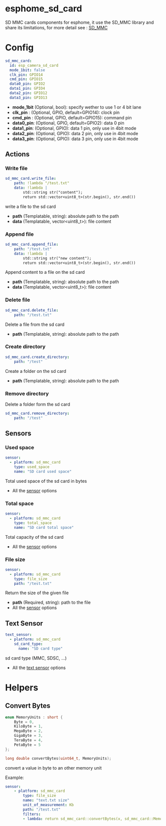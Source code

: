 # esphome_sd_card

SD MMC cards components for esphome, it use the SD_MMC library and share its limitations, for more detail see :
[SD_MMC](https://github.com/espressif/arduino-esp32/tree/master/libraries/SD_MMC)

# Config

```yaml
sd_mmc_card:
  id: esp_camera_sd_card
  mode_1bit: false
  clk_pin: GPIO14
  cmd_pin: GPIO15
  data0_pin: GPIO2
  data1_pin: GPIO4
  data2_pin: GPIO12
  data3_pin: GPIO13
```

* **mode_1bit** (Optional, bool): specify wether to use 1 or 4 bit lane
* **clk_pin** : (Optional, GPIO, default=GPIO14): clock pin
* **cmd_pin** : (Optional, GPIO, default=GPIO15): command pin
* **data0_pin**: (Optional, GPIO, default=GPIO2): data 0 pin
* **data1_pin**: (Optional, GPIO): data 1 pin, only use in 4bit mode
* **data2_pin**: (Optional, GPIO): data 2 pin, only use in 4bit mode
* **data3_pin**: (Optional, GPIO): data 3 pin, only use in 4bit mode

## Actions

### Write file

```yaml
sd_mmc_card.write_file:
    path: !lambda "/test.txt" 
    data: !lambda |
        std::string str("content");
        return std::vector<uint8_t>(str.begin(), str.end())
```

write a file to the sd card

* **path** (Templatable, string): absolute path to the path
* **data** (Templatable, vector<uint8_t>): file content

### Append file

```yaml
sd_mmc_card.append_file:
    path: "/test.txt" 
    data: !lambda |
        std::string str("new content");
        return std::vector<uint8_t>(str.begin(), str.end())
```
Append content to a file on the sd card

* **path** (Templatable, string): absolute path to the path
* **data** (Templatable, vector<uint8_t>): file content

### Delete file

```yaml
sd_mmc_card.delete_file:
    path: "/test.txt"
```

Delete a file from the sd card

* **path** (Templatable, string): absolute path to the path

### Create directory

```yaml
sd_mmc_card.create_directory:
    path: "/test"
```

Create a folder on the sd card

* **path** (Templatable, string): absolute path to the path

### Remove directory

Delete a folder form the sd card

```yaml
sd_mmc_card.remove_directory:
    path: "/test"
```

## Sensors

### Used space

```yaml
sensor:
  - platform: sd_mmc_card
    type: used_space
    name: "SD card used space"
```

Total used space of the sd card in bytes

* All the [sensor](https://esphome.io/components/sensor/) options

### Total space

```yaml
sensor:
  - platform: sd_mmc_card
    type: total_space
    name: "SD card total space"
```

Total capacity of the sd card

* All the [sensor](https://esphome.io/components/sensor/) options

### File size

```yaml
sensor:
  - platform: sd_mmc_card
    type: file_size
    path: "/test.txt"
```

Return the size of the given file

* **path** (Required, string): path to the file
* All the [sensor](https://esphome.io/components/sensor/) options


## Text Sensor

```yaml
text_sensor:
  - platform: sd_mmc_card
    sd_card_type:
      name: "SD card type"
```

sd card type (MMC, SDSC, ...)

* All the [text sensor](https://esphome.io/components/text_sensor/) options

# Helpers


## Convert Bytes

```cpp
enum MemoryUnits : short {
    Byte = 0,
    KiloByte = 1,
    MegaByte = 2,
    GigaByte = 3,
    TeraByte = 4,
    PetaByte = 5
};

long double convertBytes(uint64_t, MemoryUnits);
```

convert a value in byte to an other memory unit

Example:

```yaml
sensor:
    - platform: sd_mmc_card
        type: file_size
        name: "text.txt size"
        unit_of_measurement: Kb
        path: "/test.txt"
        filters:
        - lambda: return sd_mmc_card::convertBytes(x, sd_mmc_card::MemoryUnits::KiloByte);
```
